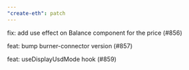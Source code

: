 ```yaml
---
"create-eth": patch
---
```


fix: add use effect on Balance component for the price (#856)

feat: bump burner-connector version (#857)

feat: useDisplayUsdMode hook (#859)
